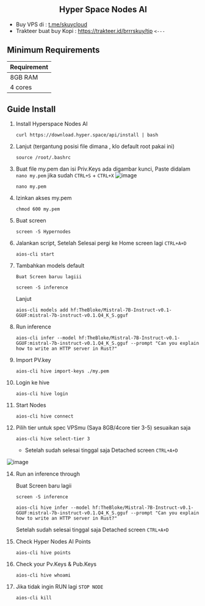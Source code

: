 # <h2 align=center>Hyper Space Nodes AI</h2>
- Buy VPS di : [t.me/skuycloud](t.me/skuycloud)
- Trakteer buat buy Kopi : https://trakteer.id/brrrskuy/tip `<---`

## Minimum Requirements

| **Requirement**         |
|-------------------------|
|  8GB RAM                |
|  4 cores                |


## Guide Install
1. Install Hyperspace Nodes AI
    ```
    curl https://download.hyper.space/api/install | bash
    ```
2. Lanjut (tergantung posisi file dimana , klo default root pakai ini)
    ```
    source /root/.bashrc
    ```
3. Buat file my.pem dan isi Priv.Keys ada digambar kunci, Paste didalam `nano my.pem` jika sudah `CTRL+S` + `CTRL+X` 
![image](https://github.com/user-attachments/assets/1b1fc174-0f82-47b1-a1da-ecb0d4eff684)
    ```
    nano my.pem
    ```
4. Izinkan akses my.pem
    ```
    chmod 600 my.pem
    ```
5. Buat screen 
    ```
    screen -S Hypernodes
    ```
6. Jalankan script, Setelah Selesai pergi ke Home screen lagi `CTRL+A+D`
    ```
    aios-cli start
    ```
7. Tambahkan models default

   `Buat Screen baruu lagiii`
    ```
    screen -S inference
    ```
    Lanjut
    ```
    aios-cli models add hf:TheBloke/Mistral-7B-Instruct-v0.1-GGUF:mistral-7b-instruct-v0.1.Q4_K_S.gguf
    ```
9. Run inference 
    ```
    aios-cli infer --model hf:TheBloke/Mistral-7B-Instruct-v0.1-GGUF:mistral-7b-instruct-v0.1.Q4_K_S.gguf --prompt "Can you explain how to write an HTTP server in Rust?"
    ```
10. Import PV.key 
    ```
    aios-cli hive import-keys ./my.pem
    ```
11. Login ke hive
    ```
    aios-cli hive login
    ```
12. Start Nodes
    ```
    aios-cli hive connect
    ```
13. Pilih tier untuk spec VPSmu (Saya 8GB/4core tier 3-5) sesuaikan saja
    ```
    aios-cli hive select-tier 3
    ```
    - Setelah sudah selesai tinggal saja Detached screen `CTRL+A+D`
    
  ![image](https://github.com/user-attachments/assets/5c4acd4a-b158-49d9-a567-d6e1c937df62)

14. Run an inference through

    Buat Screen baru lagii
    ```
    screen -S inference
    ```
    ```
    aios-cli hive infer --model hf:TheBloke/Mistral-7B-Instruct-v0.1-GGUF:mistral-7b-instruct-v0.1.Q4_K_S.gguf --prompt "Can you explain how to write an HTTP server in Rust?"
    ```
    Setelah sudah selesai tinggal saja Detached screen `CTRL+A+D`
16. Check Hyper Nodes AI Points
    ```
    aios-cli hive points
    ```
17. Check your Pv.Keys & Pub.Keys
    ```
    aios-cli hive whoami
    ```
18. Jika tidak ingin RUN lagi `STOP NODE` 
    ```
    aios-cli kill
    ```

